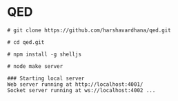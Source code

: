 QED
====

    # git clone https://github.com/harshavardhana/qed.git

    # cd qed.git

    # npm install -g shelljs

    # node make server

    ### Starting local server
    Web server running at http://localhost:4001/
    Socket server running at ws://localhost:4002 ...
